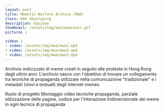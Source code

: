 ```yaml
---
layout: post
title: Memetic Warfare Archive (MWA)
class: Web developing
description: Equidae
thumbnail: /assets/img/mwa/mwacover.gif
pictures : 

videos : 
- video: /assets/img/mwa/mwa1.mp4
- video: /assets/img/mwa/mwa2.mp4
- video: /assets/img/mwa/mwa3.mp4
---
```


Archivio indicizzato di meme creati in seguito alle proteste in Hong Kong degli ultimi anni. L'archivio nasce con l'obiettivo di trovare un collegamento tra tecniche di propaganda utilizzate nella comunicazione "tradizionale" e i metadati (visvi e testuali) degli internet memes


Ruolo di progetto
Montaggio video tecniche propaganda, parziale stilizzazione delle pagine, codice per l'interazione tridimensionale dei meme in ogni tecnica di propaganda